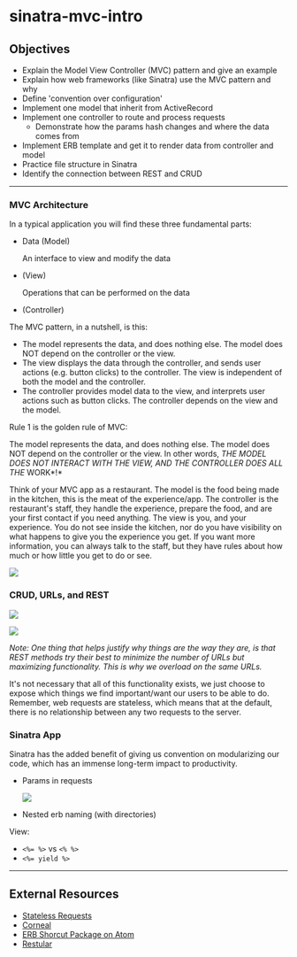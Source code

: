 # sinatra-mvc-intro

## Objectives

- Explain the Model View Controller \(MVC\) pattern and give an example
- Explain how web frameworks \(like Sinatra\) use the MVC pattern and why
- Define 'convention over configuration'
- Implement one model that inherit from ActiveRecord
- Implement one controller to route and process requests
  - Demonstrate how the params hash changes and where the data comes from
- Implement ERB template and get it to render data from controller and model
- Practice file structure in Sinatra
- Identify the connection between REST and CRUD

---

### MVC Architecture

In a typical application you will find these three fundamental parts:

- Data \(Model\)

  An interface to view and modify the data

- \(View\)

  Operations that can be performed on the data

- \(Controller\)

The MVC pattern, in a nutshell, is this:

- The model represents the data, and does nothing else. The model does NOT depend on the controller or the view.
- The view displays the data through the controller, and sends user actions \(e.g. button clicks\) to the controller. The view is independent of both the model and the controller.
- The controller provides model data to the view, and interprets user actions such as button clicks. The controller depends on the view and the model.

Rule 1 is the golden rule of MVC:

The model represents the data, and does nothing else. The model does NOT depend on the controller or the view. In other words, _THE MODEL DOES NOT INTERACT WITH THE VIEW, AND THE CONTROLLER DOES ALL THE_ WORK*!*

Think of your MVC app as a restaurant. The model is the food being made in the kitchen, this is the meat of the experience/app. The controller is the restaurant's staff, they handle the experience, prepare the food, and are your first contact if you need anything. The view is you, and your experience. You do not see inside the kitchen, nor do you have visibility on what happens to give you the experience you get. If you want more information, you can always talk to the staff, but they have rules about how much or how little you get to do or see.

![](https://raw.githubusercontent.com/flatiron-school/education-team-wiki/master/assets/m2_sinatra_request.jpg?token=ASv3_aZC_kU1QiIQoNTDPzqqZA03SbMlks5bjW69wA%3D%3D)

### CRUD, URLs, and REST

![](https://raw.githubusercontent.com/flatiron-school/education-team-wiki/master/assets/m2_sinatra_crud.jpg?token=ASv3_amiQppf4hG4WN4Z48_3CZKlkXTgks5bjW7bwA%3D%3D)

![](https://raw.githubusercontent.com/flatiron-school/education-team-wiki/master/assets/m2_sinatra_rest.png?token=ASv3_cr_7d029Svn8UVlYpbUytB1q_PKks5bjW7twA%3D%3D)

_Note: One thing that helps justify why things are the way they are, is that REST methods try their best to minimize the number of URLs but maximizing functionality. This is why we overload on the same URLs._

It's not necessary that all of this functionality exists, we just choose to expose which things we find important/want our users to be able to do. Remember, web requests are stateless, which means that at the default, there is no relationship between any two requests to the server.

### Sinatra App

Sinatra has the added benefit of giving us convention on modularizing our code, which has an immense long-term impact to productivity.

- Params in requests

  ![](https://raw.githubusercontent.com/flatiron-school/education-team-wiki/master/assets/m2_sinatra_routing_code.jpg?token=ASv3_SpB4fiPRmbjC4cIPWJLB6tivAqkks5bjW8CwA%3D%3D)

- Nested erb naming \(with directories\)

View:

- `<%= %>` vs `<% %>`
- `<%= yield %>`

---

## External Resources

- [Stateless Requests](https://stackoverflow.com/questions/13200152/why-say-that-http-is-a-stateless-protocol)
- [Corneal](https://github.com/thebrianemory/corneal)
- [ERB Shorcut Package on Atom](https://atom.io/packages/rails-snippets)
- [Restular](http://www.restular.com/)
